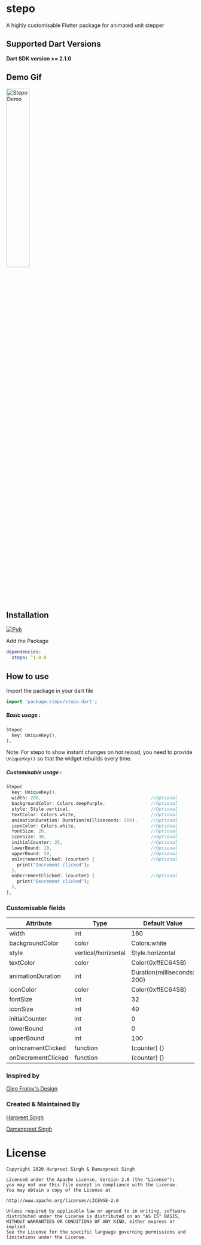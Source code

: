 # stepo
A highly customisable Flutter package for animated unit stepper

## Supported Dart Versions
**Dart SDK version >= 2.1.0**

## Demo Gif
<img src="https://raw.githubusercontent.com/hd-motion/flutter_stepo/master/example/demo/stepo.gif" height="35%" width="35%"  alt="Stepo Demo"/>

## Installation
[![Pub](https://img.shields.io/badge/pub-1.0.0-blue)](https://pub.dev/packages/stepo)

Add the Package
```yaml
dependencies:
  stepo: ^1.0.0
```
## How to use

Import the package in your dart file

```dart
import 'package:stepo/stepo.dart';
```

##### Basic usage :

```dart
Stepo(
  key: UniqueKey(),
),
```

Note: For stepo to show instant changes on hot reload, you need to provide `UniqueKey()` so that the widget rebuilds every time.

##### Customisable usage :
```dart
Stepo(
  key: UniqueKey(),
  width: 200,                                         //Optional
  backgroundColor: Colors.deepPurple,                 //Optional
  style: Style.vertical,                              //Optional
  textColor: Colors.white,                            //Optional
  animationDuration: Duration(milliseconds: 500),     //Optional
  iconColor: Colors.white,                            //Optional
  fontSize: 20,                                       //Optional
  iconSize: 30,                                       //Optional 
  initialCounter: 25,                                 //Optional
  lowerBound: 10,                                     //Optional
  upperBound: 50,                                     //Optional
  onIncrementClicked: (counter) {                     //Optional
    print("Increment clicked");
  },
  onDecrementClicked: (counter) {                     //Optional
    print("Decrement clicked");
  },
),
```

### Customisable fields

| Attribute           | Type                | Default Value                 |
| -------------       | ------------------- | --------------                |
| width               | int                 | 160                           |
| backgroundColor     | color               | Colors.white                  |
| style               | vertical/horizontal | Style.horizontal              |
| textColor           | color               | Color(0xffEC645B)             |
| animationDuration   | int                 | Duration(milliseconds: 200)   |
| iconColor           | color               | Color(0xffEC645B)             |
| fontSize            | int                 | 32                            |
| iconSize            | int                 | 40                            |
| initialCounter      | int                 | 0                             |
| lowerBound          | int                 | 0                             |
| upperBound          | int                 | 100                           |
| onIncrementClicked  | function            | (counter) {}                  |
| onDecrementClicked  | function            | (counter) {}                  |

### Inspired by

[Oleg Frolov's Design](https://dribbble.com/shots/5687260-Stepper-XXII)

### Created & Maintained By

[Harpreet Singh](https://github.com/harpreetseera) 

[Damanpreet Singh](https://github.com/damanpreetsb) 

# License
```
Copyright 2020 Harpreet Singh & Damanpreet Singh

Licensed under the Apache License, Version 2.0 (the "License");
you may not use this file except in compliance with the License.
You may obtain a copy of the License at

http://www.apache.org/licenses/LICENSE-2.0

Unless required by applicable law or agreed to in writing, software
distributed under the License is distributed on an "AS IS" BASIS,
WITHOUT WARRANTIES OR CONDITIONS OF ANY KIND, either express or implied.
See the License for the specific language governing permissions and
limitations under the License.
```

